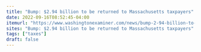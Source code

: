 ```yaml
---
title: "Bump: $2.94 billion to be returned to Massachusetts taxpayers"
date: 2022-09-16T08:52:45-04:00
itemurl: "https://www.washingtonexaminer.com/news/bump-2-94-billion-to-be-returned-to-massachusetts-taxpayers"
sites: "Bump: $2.94 billion to be returned to Massachusetts taxpayers"
tags: ["taxes"]
draft: false
---
```


